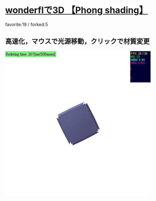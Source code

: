 # [wonderflで3D 【Phong shading】](http://wonderfl.net/c/fYF5)

favorite:19 / forked:5

高速化，マウスで光源移動，クリックで材質変更  
 --------------------------------------------------

![thumbnail](./thumbnail.jpg)
